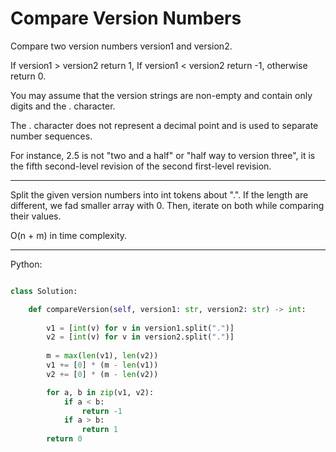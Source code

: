 # Compare Version Numbers

Compare two version numbers version1 and version2.

If version1 > version2 return 1,
If version1 < version2 return -1,
otherwise return 0.

You may assume that the version strings are non-empty and contain only digits
and the . character.

The . character does not represent a decimal point and is used to separate
number sequences.

For instance, 2.5 is not "two and a half" or "half way to version three", it is
the fifth second-level revision of the second first-level revision.

---

Split the given version numbers into int tokens about ".". If the length are
different, we fad smaller array with 0. Then, iterate on both while comparing
their values.

O(n + m) in time complexity.

---

Python:


```python

class Solution:

    def compareVersion(self, version1: str, version2: str) -> int:
        
        v1 = [int(v) for v in version1.split(".")]
        v2 = [int(v) for v in version2.split(".")]
        
        m = max(len(v1), len(v2))
        v1 += [0] * (m - len(v1))
        v2 += [0] * (m - len(v2))

        for a, b in zip(v1, v2):
            if a < b:
                return -1
            if a > b:
                return 1
        return 0

```
